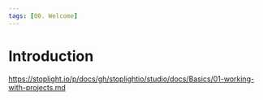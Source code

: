 ```yaml
---
tags: [00. Welcome]
---
```


# Introduction


https://stoplight.io/p/docs/gh/stoplightio/studio/docs/Basics/01-working-with-projects.md
